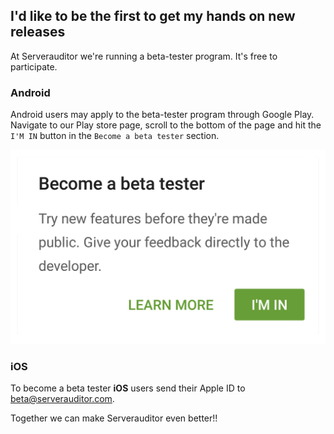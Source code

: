 ## I'd like to be the first to get my hands on new releases

At Serverauditor we're running a beta-tester program. It's free to participate.

### Android
Android users may apply to the beta-tester program through Google Play. Navigate to our Play store page, scroll to the bottom of the page and hit the `I'M IN` button in the `Become a beta tester` section.

![Become a beta tester!](images/beta_tester01.png)

### iOS
To become a beta tester **iOS** users send their Apple ID to [beta@serverauditor.com](mailto:beta@serverauditor.com).

Together we can make Serverauditor even better!!
